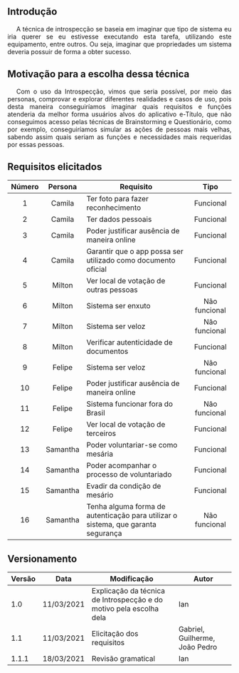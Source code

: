 ## Introdução

<p style="text-indent: 20px; text-align: justify">
A técnica de introspecção se baseia em imaginar que tipo de sistema eu iria querer se eu
estivesse executando esta tarefa, utilizando este equipamento, entre outros. Ou seja, imaginar que propriedades um sistema deveria possuir de forma a obter sucesso.
</p>

## Motivação para a escolha dessa técnica

<p style="text-indent: 20px; text-align: justify">
Com o uso da Introspecção, vimos que seria possível, por meio das personas, comprovar e explorar diferentes realidades e casos de uso, pois desta maneira conseguiríamos imaginar quais requisitos e funções atenderia da melhor forma usuários alvos do aplicativo e-Título, que não conseguimos acesso pelas técnicas de Brainstorming e Questionário, como por exemplo, conseguiríamos simular as ações de pessoas mais velhas, sabendo assim quais seriam as funções e necessidades mais requeridas por essas pessoas. 
</p>

## Requisitos elicitados

|Número | Persona | Requisito | Tipo |
|:--:|:--:|--|:--:|
| 1 | Camila |Ter foto para fazer reconhecimento | Funcional |
| 2 | Camila |Ter dados pessoais | Funcional |
| 3 | Camila |Poder justificar ausência de maneira online | Funcional |
| 4 | Camila |Garantir que o app possa ser utilizado como documento oficial | Funcional |
| 5 | Milton |Ver local de votação de outras pessoas | Funcional |
| 6 | Milton |Sistema ser enxuto | Não funcional |
| 7 | Milton |Sistema ser veloz | Não funcional |
| 8 | Milton |Verificar autenticidade de documentos | Funcional |
| 9 | Felipe |Sistema ser veloz | Não funcional|
| 10 | Felipe |Poder justificar ausência de maneira online | Funcional |
| 11 | Felipe |Sistema funcionar fora do Brasil | Não funcional |
| 12 | Felipe |Ver local de votação de terceiros | Funcional |
| 13 | Samantha |Poder voluntariar-se como mesária | Funcional |
| 14 | Samantha |Poder acompanhar o processo de voluntariado | Funcional |
| 15 | Samantha |Evadir da condição de mesário | Funcional |
| 16 | Samantha |Tenha alguma forma de autenticação para utilizar o sistema, que garanta segurança | Não funcional |


## Versionamento
| Versão | Data | Modificação | Autor |
|--|--|--|--|
| 1.0 | 11/03/2021 | Explicação da técnica de Introspecção e do motivo pela escolha dela | Ian |
| 1.1 | 11/03/2021 | Elicitação dos requisitos | Gabriel, Guilherme, João Pedro |
| 1.1.1 | 18/03/2021 | Revisão gramatical | Ian |